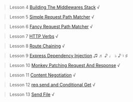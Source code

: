 >Lesson  4 [Building The Middlewares Stack][4] √

>Lesson  5 [Simple Request Path Matcher][5] √

>Lesson  6 [Fancy Request Path Matcher][6] √

>Lesson  7 [HTTP Verbs][7] √

>Lesson  8 [Route Chaining][8] √

>Lesson  9 [Express Dependency Injection][9] ♫ ♬ ♪ ♩ ♭ ♪ ♮ ♯

>Lesson 10 [Monkey Patching Request And Response][10] √

>Lesson 11 [Content Negotiation][11] √

>Lesson 12 [req.send and Conditional Get][12] √

>Lesson 13 [Send File][13] √

[4]:https://gist.github.com/hayeah/6bbe2bebf58ec9ae889a
[5]:https://gist.github.com/hayeah/5933719969b041b1cfff
[6]:https://gist.github.com/hayeah/5a79837c9646b8398fd2
[7]:https://gist.github.com/hayeah/8af3c2c52427c3e8b3bb
[8]:https://gist.github.com/hayeah/f0bf015fdeb0a08ffce5
[9]:https://gist.github.com/hayeah/ff0c23ef1eb39f4dcd3a
[10]:https://gist.github.com/hayeah/b136e7631deaa362a716
[11]:https://gist.github.com/hayeah/5b4f082bfc8ec24a268a
[12]:https://gist.github.com/hayeah/095cb6bfa54879efddcf
[13]:https://gist.github.com/hayeah/420d15a0aa429e4cf2d2
